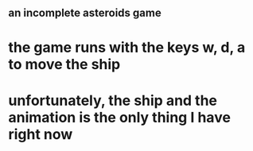 ## an incomplete asteroids game
# the game runs with the keys w, d, a to move the ship
# unfortunately, the ship and the animation is the only thing I have right now
